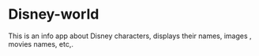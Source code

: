 # Disney-world
This is an info app about Disney characters, displays their names, images , movies names, etc,.  
